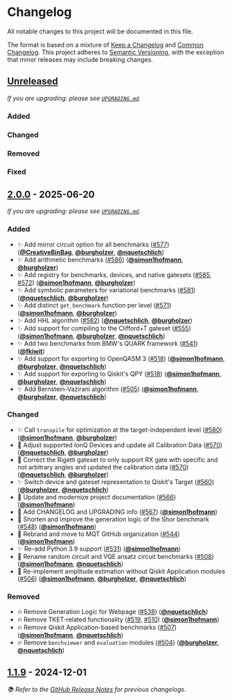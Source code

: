 <!-- Entries in each category are sorted by merge time, with the latest PRs appearing first. -->

# Changelog

All notable changes to this project will be documented in this file.

The format is based on a mixture of [Keep a Changelog](https://keepachangelog.com/en/1.1.0/) and [Common Changelog](https://common-changelog.org).
This project adheres to [Semantic Versioning](https://semver.org/spec/v2.0.0.html), with the exception that minor releases may include breaking changes.

## [Unreleased]

_If you are upgrading: please see [`UPGRADING.md`](UPGRADING.md#unreleased)._

### Added

### Changed

### Removed

### Fixed

## [2.0.0] - 2025-06-20

_If you are upgrading: please see [`UPGRADING.md`](UPGRADING.md#200)._

### Added

- ✨ Add mirror circuit option for all benchmarks ([#577]) ([**@CreativeBinBag**], [**@burgholzer**], [**@nquetschlich**])
- ✨ Add arithmetic benchmarks ([#586]) ([**@simon1hofmann**], [**@burgholzer**])
- ✨ Add registry for benchmarks, devices, and native gatesets ([#585], [#572]) ([**@simon1hofmann**], [**@burgholzer**])
- ✨ Add symbolic parameters for variational benchmarks ([#581]) ([**@nquetschlich**], [**@burgholzer**])
- ✨ Add distinct `get_benchmark` function per level ([#571]) ([**@simon1hofmann**], [**@burgholzer**])
- ✨ Add HHL algorithm ([#582]) ([**@nquetschlich**], [**@burgholzer**])
- ✨ Add support for compiling to the Clifford+T gateset ([#555]) ([**@simon1hofmann**], [**@burgholzer**], [**@nquetschlich**])
- ✨ Add two benchmarks from BMW's QUARK framework ([#541]) ([**@fkiwit**])
- ✨ Add support for exporting to OpenQASM 3 ([#518]) ([**@simon1hofmann**], [**@burgholzer**], [**@nquetschlich**])
- ✨ Add support for exporting to Qiskit's QPY ([#518]) ([**@simon1hofmann**], [**@burgholzer**], [**@nquetschlich**])
- ✨ Add Bernstein-Vazirani algorithm ([#505]) ([**@simon1hofmann**], [**@burgholzer**], [**@nquetschlich**])

### Changed

- ✨ Call `transpile` for optimization at the target-independent level ([#580]) ([**@simon1hofmann**], [**@burgholzer**])
- 🎨 Adjust supported IonQ Devices and update all Calibration Data ([#570]) ([**@nquetschlich**], [**@burgholzer**])
- 🎨 Correct the Rigetti gateset to only support RX gate with specific and not arbitrary angles and updated the calibration data ([#570]) ([**@nquetschlich**], [**@burgholzer**])
- ✨ Switch device and gateset representation to Qiskit's Target ([#560]) ([**@burgholzer**], [**@nquetschlich**])
- 📝 Update and modernize project documentation ([#566]) ([**@simon1hofmann**])
- 📝 Add CHANGELOG and UPGRADING info ([#567]) ([**@simon1hofmann**])
- 🎨 Shorten and improve the generation logic of the Shor benchmark ([#548]) ([**@simon1hofmann**])
- 🚚 Rebrand and move to MQT GitHub organization ([#544]) ([**@simon1hofmann**])
- ✨ Re-add Python 3.9 support ([#531]) ([**@simon1hofmann**])
- 🎨 Rename random circuit and VQE ansatz circuit benchmarks ([#508]) ([**@simon1hofmann**], [**@nquetschlich**])
- 🎨 Re-implement amplitude estimation without Qiskit Application modules ([#506]) ([**@simon1hofmann**], [**@burgholzer**], [**@nquetschlich**])

### Removed

- 🔥 Remove Generation Logic for Webpage ([#538]) ([**@nquetschlich**])
- 🔥 Remove TKET-related functionality ([#519], [#510]) ([**@simon1hofmann**])
- 🔥 Remove Qiskit Application-based benchmarks ([#507]) ([**@simon1hofmann**], [**@nquetschlich**])
- 🔥 Remove `benchviewer` and `evaluation` modules ([#504]) ([**@burgholzer**], [**@nquetschlich**])

## [1.1.9] - 2024-12-01

_📚 Refer to the [GitHub Release Notes] for previous changelogs._

<!-- Version links -->

[unreleased]: https://github.com/munich-quantum-toolkit/bench/compare/v2.0.0...HEAD
[2.0.0]: https://github.com/munich-quantum-toolkit/bench/compare/v1.1.9...v2.0.0
[1.1.9]: https://github.com/munich-quantum-toolkit/bench/releases/tag/v1.1.9

<!-- PR links -->

[#504]: https://github.com/munich-quantum-toolkit/bench/pull/504
[#505]: https://github.com/munich-quantum-toolkit/bench/pull/505
[#506]: https://github.com/munich-quantum-toolkit/bench/pull/506
[#507]: https://github.com/munich-quantum-toolkit/bench/pull/507
[#508]: https://github.com/munich-quantum-toolkit/bench/pull/508
[#510]: https://github.com/munich-quantum-toolkit/bench/pull/510
[#518]: https://github.com/munich-quantum-toolkit/bench/pull/518
[#519]: https://github.com/munich-quantum-toolkit/bench/pull/519
[#531]: https://github.com/munich-quantum-toolkit/bench/pull/531
[#538]: https://github.com/munich-quantum-toolkit/bench/pull/538
[#541]: https://github.com/munich-quantum-toolkit/bench/pull/541
[#544]: https://github.com/munich-quantum-toolkit/bench/pull/544
[#548]: https://github.com/munich-quantum-toolkit/bench/pull/548
[#555]: https://github.com/munich-quantum-toolkit/bench/pull/555
[#560]: https://github.com/munich-quantum-toolkit/bench/pull/560
[#566]: https://github.com/munich-quantum-toolkit/bench/pull/566
[#567]: https://github.com/munich-quantum-toolkit/bench/pull/567
[#570]: https://github.com/munich-quantum-toolkit/bench/pull/570
[#571]: https://github.com/munich-quantum-toolkit/bench/pull/571
[#572]: https://github.com/munich-quantum-toolkit/bench/pull/572
[#577]: https://github.com/munich-quantum-toolkit/bench/pull/577
[#580]: https://github.com/munich-quantum-toolkit/bench/pull/580
[#581]: https://github.com/munich-quantum-toolkit/bench/pull/581
[#582]: https://github.com/munich-quantum-toolkit/bench/pull/582
[#585]: https://github.com/munich-quantum-toolkit/bench/pull/585
[#586]: https://github.com/munich-quantum-toolkit/bench/pull/586

<!-- Contributor -->

[**@burgholzer**]: https://github.com/burgholzer
[**@simon1hofmann**]: https://github.com/simon1hofmann
[**@nquetschlich**]: https://github.com/nquetschlich
[**@fkiwit**]: https://github.com/fkiwit
[**@CreativeBinBag**]: https://github.com/CreativeBinBag

<!-- General links -->

[Keep a Changelog]: https://keepachangelog.com/en/1.1.0/
[Common Changelog]: https://common-changelog.org
[Semantic Versioning]: https://semver.org/spec/v2.0.0.html
[GitHub Release Notes]: https://github.com/munich-quantum-toolkit/bench/releases
